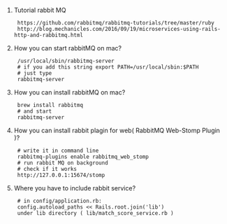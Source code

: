 1. Tutorial rabbit MQ

        https://github.com/rabbitmq/rabbitmq-tutorials/tree/master/ruby
        http://blog.mechanicles.com/2016/09/19/microservices-using-rails-http-and-rabbitmq.html
1. How you can start rabbitMQ on mac?
        
        /usr/local/sbin/rabbitmq-server
        # if you add this string export PATH=/usr/local/sbin:$PATH
        # just type
        rabbitmq-server
1. How you can install rabbitMQ on mac?
    
        brew install rabbitmq
        # and start
        rabbitmq-server
2. How you can install rabbit plagin for web( RabbitMQ Web-Stomp Plugin )?
        
        # write it in command line
        rabbitmq-plugins enable rabbitmq_web_stomp
        # run rabbit MQ on background
        # check if it works
        http://127.0.0.1:15674/stomp
 
3. Where you have to include rabbit service?
        
        # in config/application.rb:
        config.autoload_paths << Rails.root.join('lib')
        under lib directory ( lib/match_score_service.rb )
